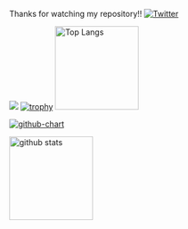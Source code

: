 Thanks for watching my repository!!
[![Twitter](https://img.shields.io/twitter/url?style=social&url=https%3A%2F%2Ftwitter.com%2FKueharX)](https://twitter.com/intent/tweet?text=Wow:&url=https%3A%2F%2Fgithub.com%2FKuehar%2Fkuehar%2F)

![](https://github-profile-summary-cards.vercel.app/api/cards/profile-details?username=Kuehar&theme=2077)
[![trophy](https://github-profile-trophy.vercel.app/?username=Kuehar&theme=onedark)](https://github-profile-trophy.vercel.app/?username=ryo-ma&theme=tokyonight)
<img alt="Top Langs" height="150px" src="https://github-readme-stats.vercel.app/api/top-langs/?username=Kuehar&layout=compact&count_private=true&show_icons=true&theme=tokyonight" />


[![github-chart](https://github-chart.vercel.app/api?user=Kuehar)](https://github.com/xxxxxxxxxx/github-chart)


<img alt="github stats" height="150px" src="https://github-readme-stats.vercel.app/api?username=xxxxxxxxxx&count_private=true&show_icons=true&show_icons=true&theme=tokyonight" />
